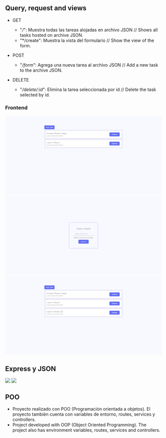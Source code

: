 ## Query, request and views

  + GET
    * "*/*": Muestra todas las tareas alojadas en archivo JSON // Shows all tasks hosted on archive JSON.
    * "*/create": Muestra la vista del formulario // Show the view of the form.
    
  + POST
    * "*/form*": Agrega una nueva tarea al archivo JSON // Add a new task to the archive JSON.
    
  + DELETE
    * "*/delete/:id*": Elimina la tarea seleccionada por id // Delete the task selected by id.


### Frontend

![Descripción de la imagen](home.png)
![Descripción de la imagen](create.png)
![Descripción de la imagen](newtask.png)

## Express y JSON
 [<img src="https://wsofter.ru/wp-content/uploads/2017/12/node-express.png" width=65px />]()
 <img src="https://cdn-icons-png.flaticon.com/512/136/136525.png" width=65px />
 
## POO
* Proyecto realizado con POO (Programación orientada a objetos). El proyecto también cuenta con variables de entorno, routes, services y controllers.
* Project developed with OOP (Object Oriented Programming). The project also has environment variables, routes, services and controllers.  

